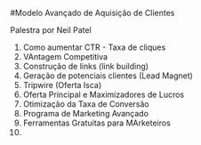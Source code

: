 #Modelo Avançado de Aquisição de Clientes

Palestra por Neil Patel

1. Como aumentar CTR - Taxa de cliques
2. VAntagem Competitiva
3. Construção de links (link building)
4. Geração de potenciais clientes (Lead Magnet)
5. Tripwire (Oferta Isca)
6. Oferta Principal e Maximizadores de Lucros
7. Otimização da Taxa de Conversão
8. Programa de Marketing Avançado
9. Ferramentas Gratuitas para MArketeiros
10. 
